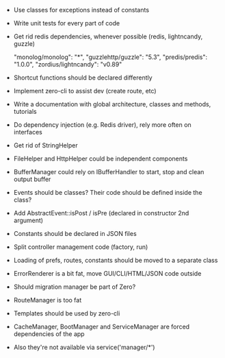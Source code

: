 - Use classes for exceptions instead of constants
- Write unit tests for every part of code
- Get rid redis dependencies, whenever possible (redis, lightncandy, guzzle)

	"monolog/monolog": "*",
	"guzzlehttp/guzzle": "5.3",
	"predis/predis": "1.0.0",
	"zordius/lightncandy": "v0.89"

- Shortcut functions should be declared differently
- Implement zero-cli to assist dev (create route, etc)
- Write a documentation with global architecture, classes and methods, tutorials
- Do dependency injection (e.g. Redis driver), rely more often on interfaces
- Get rid of StringHelper
- FileHelper and HttpHelper could be independent components
- BufferManager could rely on IBufferHandler to start, stop and clean output buffer
- Events should be classes? Their code should be defined inside the class?
- Add AbstractEvent::isPost / isPre (declared in constructor 2nd argument)
- Constants should be declared in JSON files
- Split controller management code (factory, run)
- Loading of prefs, routes, constants should be moved to a separate class
- ErrorRenderer is a bit fat, move GUI/CLI/HTML/JSON code outside
- Should migration manager be part of Zero?
- RouteManager is too fat
- Templates should be used by zero-cli
- CacheManager, BootManager and ServiceManager are forced dependencies of the app
- Also they're not available via service('manager/*')
